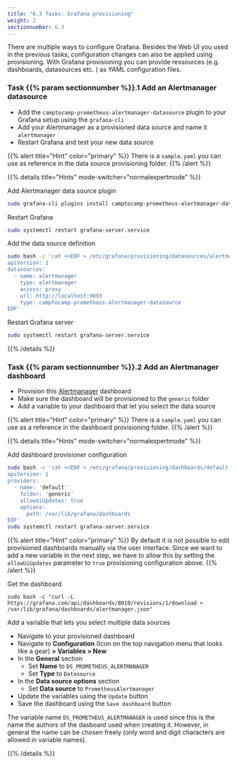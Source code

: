 ```yaml
---
title: "6.3 Tasks: Grafana provisioning"
weight: 2
sectionnumber: 6.3
---
```


There are multiple ways to configure Grafana. Besides the Web UI you used in the previous tasks, configuration changes can also be applied using provisioning. With Grafana provisioning you can provide ressources (e.g. dashboards, datasources etc. ) as YAML configuration files.

### Task {{% param sectionnumber %}}.1 Add an Alertmanager datasource

* Add the `camptocamp-prometheus-alertmanager-datasource` plugin to your Grafana setup using the `grafana-cli`
* Add your Alertmanager as a provisioned data source and name it `alertmanager`
* Restart Grafana and test your new data source

{{% alert title="Hint" color="primary" %}}
There is a `sample.yaml` you can use as reference in the data source provisioning folder.
{{% /alert %}}


{{% details title="Hints" mode-switcher="normalexpertmode" %}}

Add Alertmanager data source plugin

```bash
sudo grafana-cli plugins install camptocamp-prometheus-alertmanager-datasource
```

Restart Grafana

```bash
sudo systemctl restart grafana-server.service
```

Add the data source definition

```bash
sudo bash -c 'cat <<EOF > /etc/grafana/provisioning/datasources/alertmanager.yaml
apiVersion: 1
datasources:
  - name: alertmanager
    type: alertmanager
    access: proxy
    url: http://localhost:9093
    type: camptocamp-prometheus-alertmanager-datasource
EOF'
```

Restart Grafana server

```bash
sudo systemctl restart grafana-server.service
```

{{% /details %}}


### Task {{% param sectionnumber %}}.2 Add an Alertmanager dashboard

* Provision this [Alertmanager](https://grafana.com/grafana/dashboards/8010) dashboard
* Make sure the dashboard will be provisioned to the `generic` folder
* Add a variable to your dashboard that let you select the data source

{{% alert title="Hint" color="primary" %}}
There is a `sample.yaml` you can use as a reference in the dashboard provisioning folder.
{{% /alert %}}


{{% details title="Hints" mode-switcher="normalexpertmode" %}}

Add dashboard provisioner configuration

```bash
sudo bash -c 'cat <<EOF > /etc/grafana/provisioning/dashboards/default.yaml
apiVersion: 1
providers:
  - name: 'default'
    folder: 'generic'
    allowUiUpdates: true
    options:
      path: /var/lib/grafana/dashboards
EOF'
sudo systemctl restart grafana-server.service
```

{{% alert title="Hint" color="primary" %}}
By default it is not possible to edit provisioned dashboards manually via the user interface. Since we want to add a new variable in the next step, we have to allow this by setting the `allowUiUpdates` parameter to `true` provisioning configuration above.
{{% /alert %}}

Get the dashboard
```
sudo bash -c "curl -L  https://grafana.com/api/dashboards/8010/revisions/1/download > /var/lib/grafana/dashboards/alertmanager.json"
```

Add a variable that lets you select multiple data sources

* Navigate to your provisioned dashboard
* Navigate to **Configuration** (Icon on the top navigation menu that looks like a gear) **> Variables > New**
* In the **General** section
  * Set **Name** to `DS_PROMETHEUS_ALERTMANAGER`
  * Set **Type** to `Datasource`
* In the **Data source options** section
  * Set **Data source** to  `PrometheusAlertmanager`
* Update the variables using the `Update` button
* Save the dashboard using the `Save dashboard` button

The variable name `DS_PROMETHEUS_ALERTMANAGER` is used since this is the name the authors of the dasboard used when creating it. However, in general the name can be chosen freely (only word and digit characters are allowed in variable names).

{{% /details %}}
